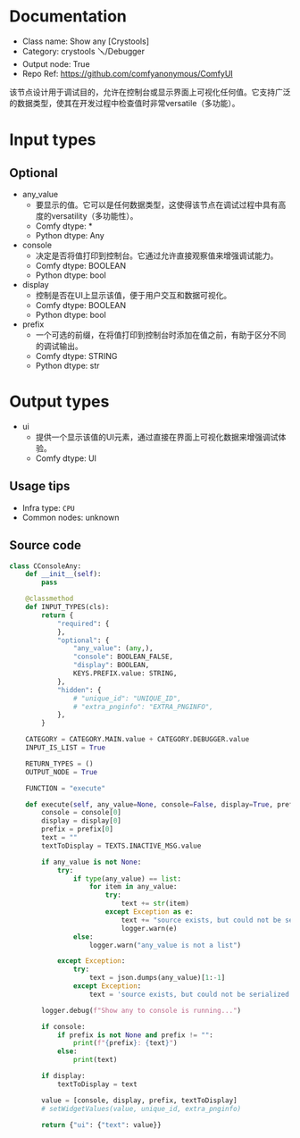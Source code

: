 
# Documentation
- Class name: Show any [Crystools]
- Category: crystools 🪛/Debugger
- Output node: True
- Repo Ref: https://github.com/comfyanonymous/ComfyUI

该节点设计用于调试目的，允许在控制台或显示界面上可视化任何值。它支持广泛的数据类型，使其在开发过程中检查值时非常versatile（多功能）。

# Input types
## Optional
- any_value
    - 要显示的值。它可以是任何数据类型，这使得该节点在调试过程中具有高度的versatility（多功能性）。
    - Comfy dtype: *
    - Python dtype: Any
- console
    - 决定是否将值打印到控制台。它通过允许直接观察值来增强调试能力。
    - Comfy dtype: BOOLEAN
    - Python dtype: bool
- display
    - 控制是否在UI上显示该值，便于用户交互和数据可视化。
    - Comfy dtype: BOOLEAN
    - Python dtype: bool
- prefix
    - 一个可选的前缀，在将值打印到控制台时添加在值之前，有助于区分不同的调试输出。
    - Comfy dtype: STRING
    - Python dtype: str

# Output types
- ui
    - 提供一个显示该值的UI元素，通过直接在界面上可视化数据来增强调试体验。
    - Comfy dtype: UI


## Usage tips
- Infra type: `CPU`
- Common nodes: unknown


## Source code
```python
class CConsoleAny:
    def __init__(self):
        pass

    @classmethod
    def INPUT_TYPES(cls):
        return {
            "required": {
            },
            "optional": {
                "any_value": (any,),
                "console": BOOLEAN_FALSE,
                "display": BOOLEAN,
                KEYS.PREFIX.value: STRING,
            },
            "hidden": {
                # "unique_id": "UNIQUE_ID",
                # "extra_pnginfo": "EXTRA_PNGINFO",
            },
        }

    CATEGORY = CATEGORY.MAIN.value + CATEGORY.DEBUGGER.value
    INPUT_IS_LIST = True

    RETURN_TYPES = ()
    OUTPUT_NODE = True

    FUNCTION = "execute"

    def execute(self, any_value=None, console=False, display=True, prefix=None):
        console = console[0]
        display = display[0]
        prefix = prefix[0]
        text = ""
        textToDisplay = TEXTS.INACTIVE_MSG.value

        if any_value is not None:
            try:
                if type(any_value) == list:
                    for item in any_value:
                        try:
                            text += str(item)
                        except Exception as e:
                            text += "source exists, but could not be serialized.\n"
                            logger.warn(e)
                else:
                    logger.warn("any_value is not a list")

            except Exception:
                try:
                    text = json.dumps(any_value)[1:-1]
                except Exception:
                    text = 'source exists, but could not be serialized.'

        logger.debug(f"Show any to console is running...")

        if console:
            if prefix is not None and prefix != "":
                print(f"{prefix}: {text}")
            else:
                print(text)

        if display:
            textToDisplay = text

        value = [console, display, prefix, textToDisplay]
        # setWidgetValues(value, unique_id, extra_pnginfo)

        return {"ui": {"text": value}}

```
